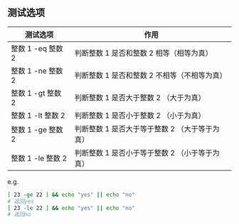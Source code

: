 ## 测试选项

| 测试选项          | 作用                                           |
| ----------------- | ---------------------------------------------- |
| 整数 1 -eq 整数 2 | 判断整数 1 是否和整数 2 相等（相等为真）       |
| 整数 1 -ne 整数 2 | 判断整数 1 是否和整数 2 不相等（不相等为真）   |
| 整数 1 -gt 整数 2 | 判断整数 1 是否大于整数 2 （大于为真）         |
| 整数 1 -lt 整数 2 | 判断整数 1 是否小于整数 2 （小于为真）         |
| 整数 1 -ge 整数 2 | 判断整数 1 是否大于等于整数 2 （大于等于为真） |
| 整数 1 -le 整数 2 | 判断整数 1 是否小于等于整数 2 （小于等于为真） |

e.g.

```bash
[ 23 -ge 22 ] && echo "yes" || echo "no"
# 返回yes
[ 23 -le 22 ] && echo "yes" || echo "no"
# 返回no
```
